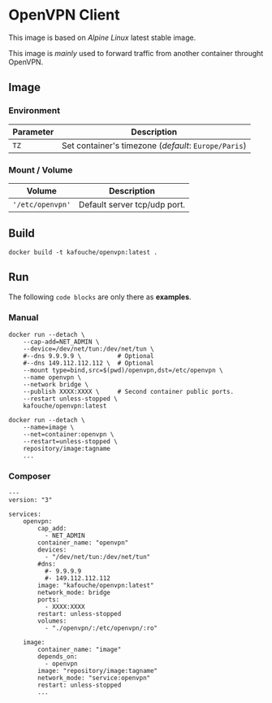# OpenVPN Client
This image is based on *Alpine Linux* latest stable image.

This image is *mainly* used to forward traffic from another container throught OpenVPN.

## Image
### Environment
| Parameter | Description                                          |
|-----------|------------------------------------------------------|
| `TZ`      | Set container's timezone (*default*: `Europe/Paris`) |

### Mount / Volume
| Volume           | Description                  |
|------------------|------------------------------|
| `'/etc/openvpn'` | Default server tcp/udp port. |


## Build
```
docker build -t kafouche/openvpn:latest .
```


## Run
The following `code blocks` are only there as **examples**.
### Manual
```
docker run --detach \
    --cap-add=NET_ADMIN \
    --device=/dev/net/tun:/dev/net/tun \
    #--dns 9.9.9.9 \          # Optional
    #--dns 149.112.112.112 \  # Optional
    --mount type=bind,src=$(pwd)/openvpn,dst=/etc/openvpn \
    --name openvpn \
    --network bridge \
    --publish XXXX:XXXX \     # Second container public ports.
    --restart unless-stopped \
    kafouche/openvpn:latest

docker run --detach \
    --name=image \
    --net=container:openvpn \
    --restart=unless-stopped \
    repository/image:tagname
    ...
```

### Composer
```
---
version: "3"

services:
    openvpn:
        cap_add:
          - NET_ADMIN
        container_name: "openvpn"
        devices:
          - "/dev/net/tun:/dev/net/tun"
        #dns:
          #- 9.9.9.9
          #- 149.112.112.112
        image: "kafouche/openvpn:latest"
        network_mode: bridge
        ports:
          - XXXX:XXXX
        restart: unless-stopped
        volumes:
          - "./openvpn/:/etc/openvpn/:ro"

    image:
        container_name: "image"
        depends_on:
          - openvpn
        image: "repository/image:tagname"
        network_mode: "service:openvpn"
        restart: unless-stopped
        ...
```
